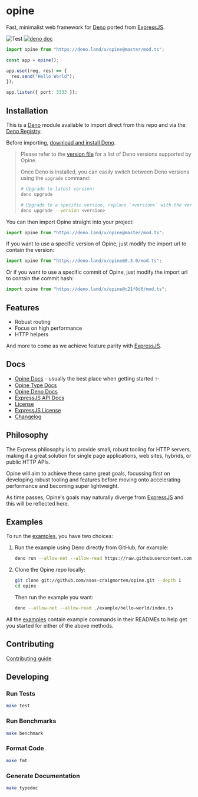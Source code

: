 # opine

Fast, minimalist web framework for [Deno](https://deno.land/) ported from [ExpressJS](https://github.com/expressjs/express).

![Test](https://github.com/asos-craigmorten/opine/workflows/Test/badge.svg) [![deno doc](https://doc.deno.land/badge.svg)](https://doc.deno.land/https/deno.land/x/opine/mod.ts)

```ts
import opine from "https://deno.land/x/opine@master/mod.ts";

const app = opine();

app.use((req, res) => {
  res.send("Hello World");
});

app.listen({ port: 3333 });
```

## Installation

This is a [Deno](https://deno.land/) module available to import direct from this repo and via the [Deno Registry](https://deno.land/x).

Before importing, [download and install Deno](https://deno.land/#installation).

> Please refer to the [version file](./version.ts) for a list of Deno versions supported by Opine.
>
> Once Deno is installed, you can easily switch between Deno versions using the `upgrade` command:
>
> ```bash
> # Upgrade to latest version:
> deno upgrade
>
> # Upgrade to a specific version, replace `<version>` with the version you want (e.g. `1.0.0`):
> deno upgrade --version <version>
> ```

You can then import Opine straight into your project:

```ts
import opine from "https://deno.land/x/opine@master/mod.ts";
```

If you want to use a specific version of Opine, just modify the import url to contain the version:

```ts
import opine from "https://deno.land/x/opine@0.3.0/mod.ts";
```

Or if you want to use a specific commit of Opine, just modify the import url to contain the commit hash:

```ts
import opine from "https://deno.land/x/opine@c21f8d6/mod.ts";
```

## Features

- Robust routing
- Focus on high performance
- HTTP helpers

And more to come as we achieve feature parity with [ExpressJS](https://github.com/expressjs/express).

## Docs

- [Opine Docs](https://github.com/asos-craigmorten/opine/blob/master/.github/API/api.md) - usually the best place when getting started ✨
- [Opine Type Docs](https://asos-craigmorten.github.io/opine/)
- [Opine Deno Docs](https://doc.deno.land/https/deno.land/x/opine/mod.ts)
- [ExpressJS API Docs](https://expressjs.com/en/4x/api.html)
- [License](https://github.com/asos-craigmorten/opine/blob/master/LICENSE.md)
- [ExpressJS License](https://github.com/asos-craigmorten/opine/blob/master/EXPRESS_LICENSE.md)
- [Changelog](https://github.com/asos-craigmorten/opine/blob/master/.github/CHANGELOG.md)

## Philosophy

The Express philosophy is to provide small, robust tooling for HTTP servers, making it a great solution for single page applications, web sites, hybrids, or public HTTP APIs.

Opine will aim to achieve these same great goals, focussing first on developing robust tooling and features before moving onto accelerating performance and becoming super lightweight.

As time passes, Opine's goals may naturally diverge from [ExpressJS](https://github.com/expressjs/express) and this will be reflected here.

## Examples

To run the [examples](./examples), you have two choices:

1. Run the example using Deno directly from GitHub, for example:

    ```bash
    deno run --allow-net --allow-read https://raw.githubusercontent.com/asos-craigmorten/opine/master/examples/hello-world/index.ts
    ```

1. Clone the Opine repo locally:

    ```bash
    git clone git://github.com/asos-craigmorten/opine.git --depth 1
    cd opine
    ```

    Then run the example you want:

    ```bash
    deno --allow-net --allow-read ./example/hello-world/index.ts
    ```

All the [examples](./examples) contain example commands in their READMEs to help get you started for either of the above methods.

## Contributing

[Contributing guide](https://github.com/asos-craigmorten/opine/blob/master/.github/CONTRIBUTING.md)

## Developing

### Run Tests

```bash
make test
```

### Run Benchmarks

```bash
make benchmark
```

### Format Code

```bash
make fmt
```

### Generate Documentation

```bash
make typedoc
```
